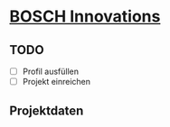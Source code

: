 # [BOSCH Innovations](https://boschinnovationspreis2024.alpha-awards.com/ui/submitter/profile/edit)

## TODO

- [ ] Profil ausfüllen
- [ ] Projekt einreichen

## Projektdaten

